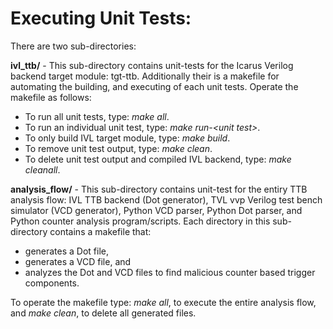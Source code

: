 Executing Unit Tests:
===========================

There are two sub-directories: 

**ivl_ttb/** - This sub-directory contains unit-tests for the Icarus Verilog backend target module: tgt-ttb. Additionally their is a makefile for automating the building, and executing of each unit tests. Operate the makefile as follows:

  * To run all unit tests, type: *make all*.
  * To run an individual unit test, type: *make run-\<unit test\>*.
  * To only build IVL target module, type: *make build*.
  * To remove unit test output, type: *make clean*.
  * To delete unit test output and compiled IVL backend, type: *make cleanall*.

**analysis_flow/** - This sub-directory contains unit-test for the entiry TTB analysis flow: IVL TTB backend (Dot generator), TVL vvp Verilog test bench simulator (VCD generator), Python VCD parser, Python Dot parser, and Python counter analysis program/scripts. Each directory in this sub-directory contains a makefile that:
	
  * generates a Dot file,  
  * generates a VCD file, and  
  * analyzes the Dot and VCD files to find malicious counter based trigger components.  

To operate the makefile type: *make all*, to execute the entire analysis flow, and *make clean*, to delete all generated files.
